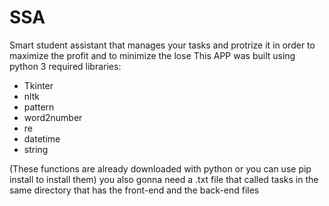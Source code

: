 # SSA
Smart student assistant that manages your tasks and protrize it in order to maximize the profit and to minimize the lose
This APP was built using python 3
required libraries:
  - Tkinter
  - nltk
  - pattern
  - word2number 
  - re
  - datetime
  - string
  
(These functions are already downloaded with python or you can use pip install to install them)
you also gonna need a .txt file that called tasks in the same directory that has the front-end and the back-end files
